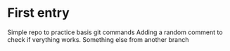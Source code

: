 # First entry

Simple repo to practice basis git commands
Adding a random comment to check if verything works. Something else from another branch
